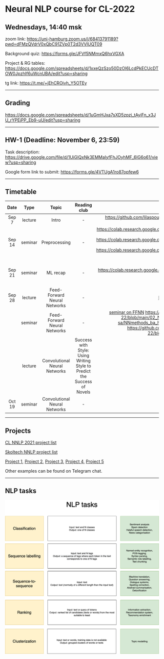 # Neural NLP course for CL-2022

## Wednesdays, 14:40 msk

zoom link: https://uni-hamburg.zoom.us/j/68413791189?pwd=dFMzQVdrV0xQbC91ZVp0T2d3VVlUQT09

Background quiz: https://forms.gle/JFVf5NMmxQ6hxVGXA

Project & RG tables: https://docs.google.com/spreadsheets/d/1xxeQzSzo50DzOI6LcdPkECUcDTOW0JpzhIf6uWcnUBA/edit?usp=sharing

tg link: https://t.me/+jEhCROivh_Y5OTEy

__________________________________________

## Grading

https://docs.google.com/spreadsheets/d/1uGmHJxa7sXD5zpzj_tAyiFn_x3JU_rYPEjPP_Eb9-uU/edit?usp=sharing

__________________________________________

## HW-1 (Deadline: November 6, 23:59)

Task description: https://drive.google.com/file/d/1UiGlQxNk3EMMaIyfFhJOyhMF_6IG6o61/view?usp=sharing

Google form link to submit: https://forms.gle/4VTUgA1ro87opfew6 

__________________________________________

## Timetable

| Date | Type | Topic | Reading club | Slides/Colab link | Video |
|:---:|:---:|:---:|:---:|:---:|:---:|
| Sep 7 | lecture | Intro | - | https://github.com/lilaspourpre/nlp-cl-2022/blob/main/lecture_slides/01-intro_2022.pdf | https://youtu.be/kHt6CAyvkxU |
| Sep 14 | seminar | Preprocessing | - | https://colab.research.google.com/drive/1NUNyYrjIkJD4uprHGGpJxdFHUPry6s_y?usp=sharing https://colab.research.google.com/drive/1NcOhoAkyDBzftNpIFTgoi9BFDan4a_M4?usp=sharing https://colab.research.google.com/drive/1klTnqX5RNnwlC83Ooad4uPK3vqfF7bIc?usp=sharing | https://youtu.be/cGuymVVUje4 |
| Sep 21 | seminar | ML recap | - | https://colab.research.google.com/drive/1f9y9jj_kH4uN_lD1ec64DjZWknlyU9JF?usp=sharing | https://www.youtube.com/watch?v=SZkrxWhI5qM https://www.youtube.com/playlist?list=PLJOzdkh8T5krxc4HsHbB8g8f0hu7973fK https://youtu.be/JyY2nvzS3ws |
| Sep 28 | lecture | Feed-Forward Neural Networks | - | [Lena Voita's materials](https://lena-voita.github.io/nlp_course/text_classification.html) | [MLP intro](https://www.youtube.com/watch?v=lFh6kKYiaZw), [word embeddings](https://youtu.be/InwNEwh6DYk), [MLP forward](https://www.youtube.com/watch?v=4BSupItpCnU&feature=youtu.be) [MLP backward](https://www.youtube.com/watch?v=85hFCYYTsdI&feature=youtu.be) |
|  | seminar | Feed-Forward Neural Networks | - | [seminar on FFNN](https://colab.research.google.com/drive/18diilT4oic0KOVYTROYizvc8A53eA1pn?usp=sharing) https://github.com/daria-sa/NNmethods_ba_hse21-22/blob/main/02_NN_intro.ipynb https://github.com/daria-sa/NNmethods_ba_hse21-22/blob/main/04_torch_intro.ipynb https://github.com/daria-sa/NNmethods_ba_hse21-22/blob/main/7_mlp_torch.ipynb | [torch tensors](https://youtu.be/HQyx8vK1S4A), [torch dataset](https://youtu.be/s9WPMP8CXnI), [torch linear model](https://youtu.be/52Ky4PP1kmg) |
|  | lecture | Convolutional Neural Networks | Success with Style: Using Writing Style to Predict the Success of Novels | | |
| Oct 19 | seminar | Convolutional Neural Networks | - | | |

__________________________________________

## Projects

[CL NNLP 2021 project list](https://docs.google.com/spreadsheets/d/1Ns9NMCW8BHQ65jd0_AeuInYQQdv3G7l7UWzospj9f60/edit#gid=1836570811)

[Skoltech NNLP project list](https://docs.google.com/spreadsheets/d/1Lj8e0ad0fynhipcmAWb_xYCfbRQzWaWdq9M2fdlxZaM/edit?usp=sharing)

[Project 1](https://github.com/roguLINA/NNLP_project), [Project 2](https://drive.google.com/file/d/1v6VQ2HII5HI8drTnjTm7ByXGXI1nSjj7/view?usp=sharing), [Project 3](https://drive.google.com/drive/folders/1NWRl0qbgmmCNGDk9rbvnvIlZ_uoQw6-Y?usp=sharing), [Project 4](https://drive.google.com/file/d/1dyH981W9LGhwpKRd22NuOiutpwPKQsmu/view?usp=sharing), [Project 5](https://drive.google.com/file/d/1DmW2DAGenjs1ssL3XdntRNV8D1oVuhfz/view?usp=sharing)

Other examples can be found on Telegram chat.

__________________________________________

## NLP tasks

![](lecture_slides/nlp_tasks.png)
